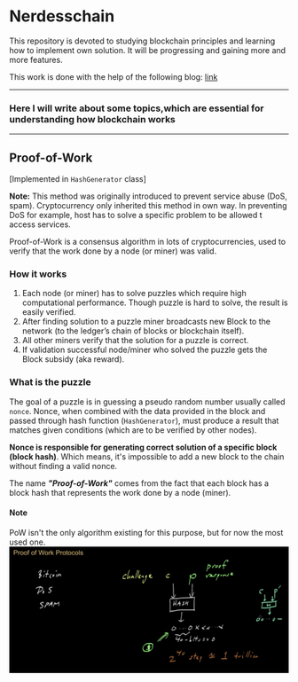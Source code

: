 # Nerdesschain

This repository is devoted to studying blockchain principles and learning how to implement own solution.
It will be progressing and gaining more and more features.

This work is done with the help of the following blog: [link](https://medium.com/programmers-blockchain/create-simple-blockchain-java-tutorial-from-scratch-6eeed3cb03fa)

---

### Here I will write about some topics,which are essential for understanding how blockchain works

---

## Proof-of-Work
[Implemented in `HashGenerator` class]

**Note:** This method was originally introduced to prevent service abuse (DoS, spam).
Cryptocurrency only inherited this method in own way. In preventing DoS for example, 
host has to solve a specific problem to be allowed t access services.

Proof-of-Work is a consensus algorithm in lots of cryptocurrencies, 
used to verify that the work done by a node (or miner) was valid.
### How it works
1. Each node (or miner) has to solve puzzles which require high computational performance. 
   Though puzzle is hard to solve, the result is easily verified.
2. After finding solution to a puzzle miner broadcasts new Block to the network 
   (to the ledger’s chain of blocks or blockchain itself).
3. All other miners verify that the solution for a puzzle is correct.
4. If validation successful node/miner who solved the puzzle gets the Block subsidy (aka reward).

### What is the puzzle
The goal of a puzzle is in guessing a pseudo random number usually called `nonce`. 
Nonce, when combined with the data provided in the block and passed through hash function (`HashGenerator`),
must produce a result that matches given conditions (which are to be verified by other nodes).

**Nonce is responsible for generating correct solution of a specific block (block hash)**. 
Which means, it's impossible to add a new block to the chain without finding a valid nonce.

The name ***"Proof-of-Work"*** comes from the fact that each block has a block hash that 
represents the work done by a node (miner).

#### Note
PoW isn't the only algorithm existing for this purpose, but for now the most used one.
![](https://github.com/elina-sea/Nerdesschain/blob/main/pics/Proof-of-Work.png)
